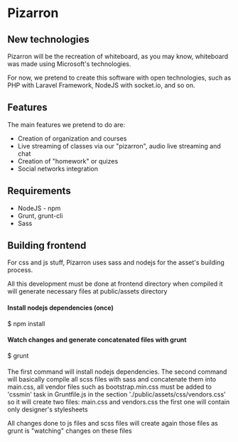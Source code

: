 Pizarron
========

## New technologies

Pizarron will be the recreation of whiteboard, as you may know, whiteboard was made using Microsoft's technologies.

For now, we pretend to create this software with open technologies, such as PHP with Laravel Framework, NodeJS with socket.io, and so on.

## Features

The main features we pretend to do are:

* Creation of organization and courses
* Live streaming of classes via our "pizarron", audio live streaming and chat
* Creation of "homework" or quizes
* Social networks integration

## Requirements

* NodeJS - npm
* Grunt, grunt-cli
* Sass

## Building frontend

For css and js stuff, Pizarron uses sass and nodejs for the asset's building process.

All this development must be done at frontend directory when compiled it will generate necessary files at public/assets directory


#### Install nodejs dependencies (once)
$ npm install
####

#### Watch changes and generate concatenated files with grunt
$ grunt
####

The first command will install nodejs dependencies.
The second command will basically compile all scss files with sass and concatenate them into main.css, all vendor files such as bootstrap.min.css must be added to 'cssmin' task in Gruntfile.js in the section './public/assets/css/vendors.css' so it will create two files: main.css and vendors.css the first one will contain only designer's stylesheets

All changes done to js files and scss files will create again those files as grunt is "watching" changes on these files
